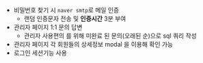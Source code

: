 - 비밀번호 찾기 시 `naver smtp`로 메일 인증
  - 랜덤 인증문자 전송 및 **인증시간** 3분 부여 
- 관리자 페이지 1:1 문의 답변
  - 관리자 사용편의 를 위해 미완료 된 문의(오래된 순)으로 sql 쿼리 작성 
-  관리자 페이지 각 회원들의 상세정보 modal 을 이용해 확인 가능
- 로그인 세션기능 사용
